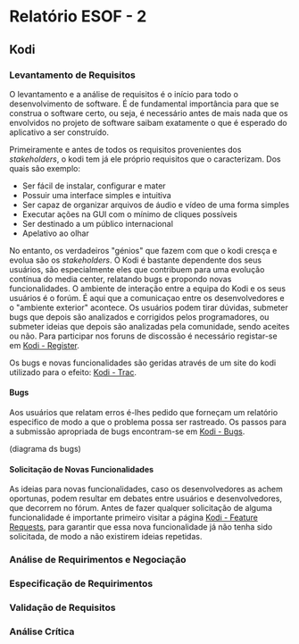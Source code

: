 # Relatório ESOF - 2

## Kodi

### Levantamento de Requisitos

  O levantamento e a análise de requisitos é o início para todo o desenvolvimento de software. É de fundamental importância para que se construa o software certo, ou seja, é necessário antes de mais nada que os envolvidos no projeto de software saibam exatamente o que é esperado do aplicativo a ser construído.

  Primeiramente e antes de todos os requisitos provenientes dos *stakeholders*, o kodi tem já ele próprio requisitos que o caracterizam. Dos quais são exemplo:
  - Ser fácil de instalar, configurar e mater
  - Possuir uma interface simples e intuitiva
  - Ser capaz de organizar arquivos de áudio e vídeo de uma forma simples
  - Executar ações na GUI com o mínimo de cliques possíveis
  - Ser destinado a um público internacional
  - Apelativo ao olhar


No entanto, os verdadeiros "génios" que fazem com que o kodi cresça e evolua são os *stakeholders*.
O Kodi é bastante dependente dos seus usuários, são especialmente eles que contribuem para uma evolução contínua do media center, relatando bugs e propondo novas funcionalidades. O ambiente de interação entre a equipa do Kodi e os seus usuários é o forúm. É aqui que a comunicaçao entre os desenvolvedores e o "ambiente exterior" acontece. Os usuários podem tirar dúvidas, submeter bugs que depois são analizados e corrigidos pelos programadores, ou submeter ideias que depois são analizadas pela comunidade, sendo aceites ou não. Para participar nos foruns de discossão é necessário registar-se em [Kodi - Register](http://forum.kodi.tv/member.php?action=register).


Os bugs e novas funcionalidades são geridas através de um site do kodi utilizado para o efeito: [Kodi - Trac](http://trac.kodi.tv/).


#### Bugs

Aos usuários que relatam erros é-lhes pedido que forneçam um relatório especifico de modo a que o problema possa ser rastreado.
Os passos para a submissão apropriada de bugs encontram-se em [Kodi - Bugs](http://kodi.wiki/view/HOW-TO:Submit_a_bug_report).

(diagrama ds bugs)

#### Solicitação de Novas Funcionalidades

As ideias para novas funcionalidades, caso os desenvolvedores as achem oportunas, podem resultar em debates entre usuários e desenvolvedores, que decorrem no fórum. Antes de fazer qualquer solicitação de  alguma funcionalidade é importante primeiro visitar a página [Kodi - Feature Requests](http://forum.kodi.tv/forumdisplay.php?fid=9), para garantir que essa nova funcionalidade já não tenha sido solicitada, de modo a não existirem ideias repetidas. 

### Análise de Requirimentos e Negociação

### Especificação de Requirimentos

### Validação de Requisitos

### Análise Crítica
